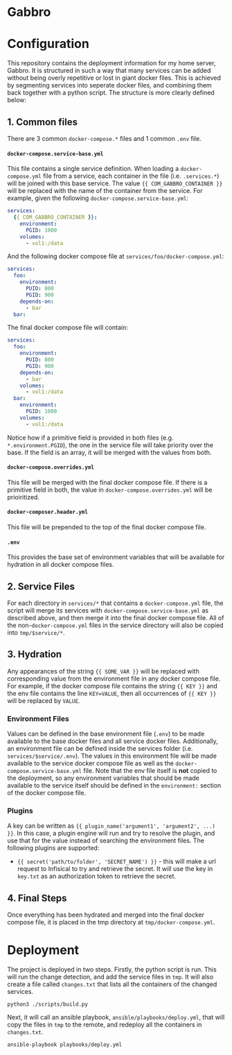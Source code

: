 # Gabbro

# Configuration

This repository contains the deployment information for my home server, Gabbro. It is structured in such a way that many services can be added without being overly repetitive or lost in giant docker files.
This is achieved by segmenting services into seperate docker files, and combining them back together with a python script. The structure is more clearly defined below:

## 1. Common files

There are 3 common `docker-compose.*` files and 1 common `.env` file.

#### `docker-compose.service-base.yml`

This file contains a single service definition. When loading a `docker-compose.yml` file from a service, each container in the file (i.e. `.services.*`) will be joined with this base service.
The value `{{ COM_GABBRO_CONTAINER }}` will be replaced with the name of the container from the service. For example, given the following `docker-compose.service-base.yml`:

```yml
services:
  {{ COM_GABBRO_CONTAINER }}:
    environment:
      PGID: 1000
    volumes:
      - vol1:/data
```

And the following docker compose file at `services/foo/docker-compose.yml`:

```yml
services:
  foo:
    environment:
      PUID: 800
      PGID: 900
    depends-on:
      - bar
  bar:
```

The final docker compose file will contain:

```yml
services:
  foo:
    environment:
      PUID: 800
      PGID: 900
    depends-on:
      - bar
    volumes:
      - vol1:/data
  bar:
    environment:
      PGID: 1000
    volumes:
      - vol1:/data
```

Notice how if a primitive field is provided in both files (e.g. `*.environment.PGID`), the one in the service file will take priority over the base. If the field is an array, it will be merged with the values from both.

#### `docker-compose.overrides.yml`

This file will be merged with the final docker compose file. If there is a primitive field in both, the value in `docker-compose.overrides.yml` will be prioiritized.

#### `docker-composer.header.yml`

This file will be prepended to the top of the final docker compose file.

#### `.env`

This provides the base set of environment variables that will be available for hydration in all docker compose files.


## 2. Service Files

For each directory in `services/*` that contains a `docker-compose.yml` file, the script will merge its services with `docker-compose.service-base.yml` as described above, and then merge it into the final docker compose file.
All of the non-`docker-compose.yml` files in the service directory will also be copied into `tmp/$service/*`.

## 3. Hydration

Any appearances of the string `{{ SOME_VAR }}` will be replaced with corresponding value from the environment file in any docker compose file. For example, if the docker compose file contains the string `{{ KEY }}` and
the env file contains the line `KEY=VALUE`, then all occurrences of `{{ KEY }}` will be replaced by `VALUE`.

### Environment Files

Values can be defined in the base environment file (`.env`) to be made available to the base docker files and all service docker files. Additionally, an environment file can be defined inside the services folder
(i.e. `services/$service/.env`). The values in this environment file will be made available to the service docker compose file as well as the `docker-compose.service-base.yml` file. Note that the env file itself is **not**
copied to the deployment, so any environment variables that should be made available to the service itself should be defined in the `environment:` section of the docker compose file.

### Plugins

A key can be written as `{{ plugin_name('argument1', 'argument2', ...) }}`. In this case, a plugin engine will run and try to resolve the plugin, and use that for the value instead of searching the environment files.
The following plugins are supported:
- `{{ secret('path/to/folder', 'SECRET_NAME') }}` - this will make a url request to Infisical to try and retrieve the secret. It will use the key in `key.txt` as an authorization token to retrieve the secret.


## 4. Final Steps

Once everything has been hydrated and merged into the final docker compose file, it is placed in the tmp directory at `tmp/docker-compose.yml`.

# Deployment

The project is deployed in two steps. Firstly, the python script is run. This will run the change detection, and add the service files in `tmp`.
It will also create a file called `changes.txt` that lists all the containers of the changed services.

```shell
python3 ./scripts/build.py
```

Next, it will call an ansible playbook, `ansible/playbooks/deploy.yml`, that will copy the files in `tmp` to the remote, and redeploy all the containers in `changes.txt`.

```shell
ansible-playbook playbooks/deploy.yml
```
